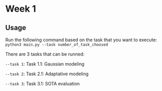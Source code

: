 # Week 1

## Usage

Run the following command based on the task that you want to execute: `python3 main.py --task number_of_task_choosed`

There are 3 tasks that can be runned:

`--task 1`: Task 1.1: Gaussian modeling

`--task 2`: Task 2.1: Adaptative modeling

`--task 3`: Task 3.1: SOTA evaluation
